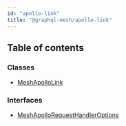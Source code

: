 ```yaml
---
id: "apollo-link"
title: "@graphql-mesh/apollo-link"
---
```


## Table of contents

### Classes

- [MeshApolloLink](/docs/api/classes/apollo_link_src.MeshApolloLink)

### Interfaces

- [MeshApolloRequestHandlerOptions](/docs/api/interfaces/apollo_link_src.MeshApolloRequestHandlerOptions)
